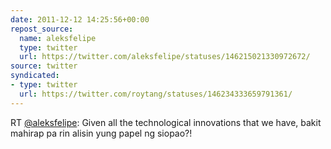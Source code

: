 ```yaml
---
date: 2011-12-12 14:25:56+00:00
repost_source:
  name: aleksfelipe
  type: twitter
  url: https://twitter.com/aleksfelipe/statuses/146215021330972672/
source: twitter
syndicated:
- type: twitter
  url: https://twitter.com/roytang/statuses/146234333659791361/
---
```


RT [@aleksfelipe](https://twitter.com/aleksfelipe/): Given all the technological innovations that we have, bakit mahirap pa rin alisin yung papel ng siopao?!
